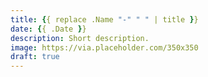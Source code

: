 ```yaml
---
title: {{ replace .Name "-" " " | title }}
date: {{ .Date }}
description: Short description.
image: https://via.placeholder.com/350x350
draft: true
---
```


